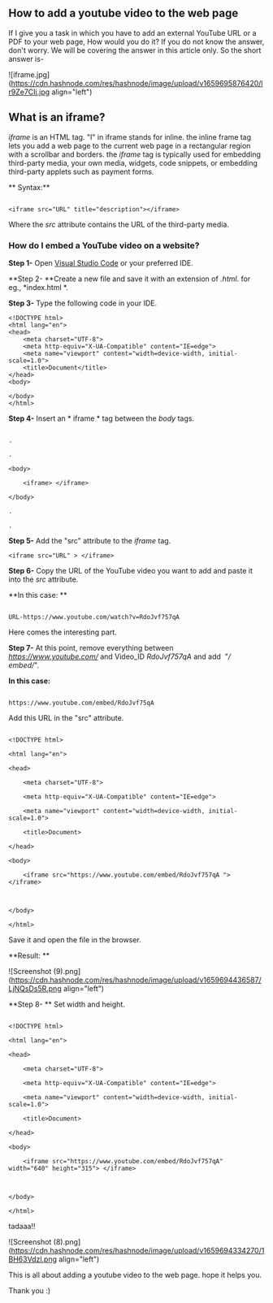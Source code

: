 ## How to add a youtube video to the web page

If I give you a task in which you have to add an external YouTube URL or a PDF to your web page, How would you do it? If you do not know the answer, don't worry. We will be covering the answer in this article only. So the short answer is-

![iframe.jpg](https://cdn.hashnode.com/res/hashnode/image/upload/v1659695876420/lr9Ze7CIj.jpg align="left")

## What is an iframe?

*iframe* is an HTML tag. "I" in iframe stands for inline. the inline frame tag lets you add a web page to the current web page in a rectangular region with a scrollbar and borders. the *iframe* tag is typically used for embedding third-party media, your own media, widgets, code snippets, or embedding third-party applets such as payment forms.



** Syntax:**

```

<iframe src="URL" title="description"></iframe>

```

Where the *src* attribute contains the URL of the third-party media.

### How do I embed a YouTube video on a website?

**Step 1-** Open [Visual Studio Code](https://code.visualstudio.com/) or your preferred IDE.

**Step 2- **Create a new file and save it with an extension of *.html*. for eg., *index.html *.

**Step 3-** Type the following code in your IDE.

```
<!DOCTYPE html>
<html lang="en">
<head>
    <meta charset="UTF-8">
    <meta http-equiv="X-UA-Compatible" content="IE=edge">
    <meta name="viewport" content="width=device-width, initial-scale=1.0">
    <title>Document</title>
</head>
<body>
   
</body>
</html>
```

**Step 4-** Insert an * iframe * tag between the *body* tags.

```

.

.

<body>

    <iframe> </iframe>

</body>

.

.

```

**Step 5-** Add the "src" attribute to the *iframe* tag.

```
<iframe src="URL" > </iframe>
```

**Step 6-** Copy the URL of the YouTube video you want to add and paste it into the *src* attribute.

**In this case: **

```

URL-https://www.youtube.com/watch?v=RdoJvf757qA

```

Here comes the interesting part.

**Step 7-** At this point, remove everything between *https://www.youtube.com/* and Video_ID *RdoJvf757qA* and add  "*/ embed/*". 

**In this case:**

```

https://www.youtube.com/embed/RdoJvf75qA

```
Add this URL in the "src" attribute.
```

<!DOCTYPE html>

<html lang="en">

<head>

    <meta charset="UTF-8">

    <meta http-equiv="X-UA-Compatible" content="IE=edge">

    <meta name="viewport" content="width=device-width, initial-scale=1.0">

    <title>Document>

</head>

<body>

    <iframe src="https://www.youtube.com/embed/RdoJvf757qA "> </iframe>

    

</body>

</html>

```

Save it and open the file in the browser.

**Result: **

![Screenshot (9).png](https://cdn.hashnode.com/res/hashnode/image/upload/v1659694436587/LjNQsDs5R.png align="left")

**Step 8- ** Set width and height.

```

<!DOCTYPE html>

<html lang="en">

<head>

    <meta charset="UTF-8">

    <meta http-equiv="X-UA-Compatible" content="IE=edge">

    <meta name="viewport" content="width=device-width, initial-scale=1.0">

    <title>Document>

</head>

<body>

    <iframe src="https://www.youtube.com/embed/RdoJvf757qA" width="640" height="315"> </iframe>

    

</body>

</html>

```

tadaaa!!

![Screenshot (8).png](https://cdn.hashnode.com/res/hashnode/image/upload/v1659694334270/1BH63Vdzl.png align="left")


This is all about adding a youtube video to the web page. hope it helps you.

Thank you :)





